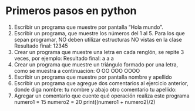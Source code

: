 # **Primeros pasos en python** 
1. Escribir un programa que muestre por pantalla “Hola mundo”. 
2. Escribir un programa, que muestre los números del 1 al 5. Para los que sepan programar, NO deben utilizar estructuras NO vistas en la clase 
   Resultado final: 12345 
3. Crear un programa que muestre una letra en cada renglón, se repite 3 veces, por ejemplo: 
   Resultado final: 
   a 
   a 
   a 
4. Crear un programa que muestre un triángulo formado por una letra, como se muestra a continuación: 
    O 
    OO
	OOO
	OOOO 
5. Escribir un programa que muestre por pantalla nombre y apellido 
6. Escribir un programa que agregue dos comentarios al ejercicio anterior, donde diga nombre: tu nombre y abajo otro comentario tu apellido: 
7. Agregar un comentario que cuente qué operación realiza este programa 
   numero1 = 15 
   numero2 = 20 
   print((numero1 + numero2)/2)